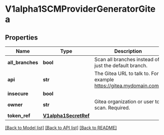 # V1alpha1SCMProviderGeneratorGitea

## Properties
Name | Type | Description | Notes
------------ | ------------- | ------------- | -------------
**all_branches** | **bool** | Scan all branches instead of just the default branch. | [optional] 
**api** | **str** | The Gitea URL to talk to. For example https://gitea.mydomain.com/. | [optional] 
**insecure** | **bool** |  | [optional] 
**owner** | **str** | Gitea organization or user to scan. Required. | [optional] 
**token_ref** | [**V1alpha1SecretRef**](V1alpha1SecretRef.md) |  | [optional] 

[[Back to Model list]](../README.md#documentation-for-models) [[Back to API list]](../README.md#documentation-for-api-endpoints) [[Back to README]](../README.md)


